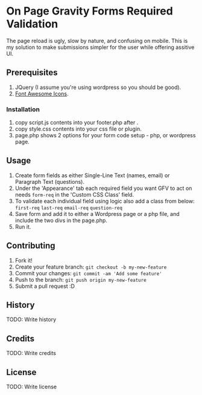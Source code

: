 
# On Page Gravity Forms Required Validation
The page reload is ugly, slow by nature, and confusing on mobile. This is my solution to make submissions simpler for the user while offering assitive UI.
## Prerequisites
1. JQuery (I assume you're using wordpress so you should be good).
2. [Font Awesome Icons](http://fontawesome.io/).

### Installation
1. copy script.js contents into your footer.php after </body>.
2. copy style.css contents into your css file or plugin.
3. page.php shows 2 options for your form code setup - php, or wordpress page.
## Usage
1. Create form fields as either Single-Line Text (names, email) or Paragraph Text (questions).
2. Under the 'Appearance' tab each required field you want GFV to act on needs `form-req` in the 'Custom CSS Class' field.
3. To validate each individual field using logic also add a class from below:
  `first-req`
  `last-req`
  `email-req`
  `question-req`
4. Save form and add it to either a Wordpress page or a php file, and include the two divs in the page.php.
5. Run it.
## Contributing
1. Fork it!
2. Create your feature branch: `git checkout -b my-new-feature`
3. Commit your changes: `git commit -am 'Add some feature'`
4. Push to the branch: `git push origin my-new-feature`
5. Submit a pull request :D
## History
TODO: Write history
## Credits
TODO: Write credits
## License
TODO: Write license
